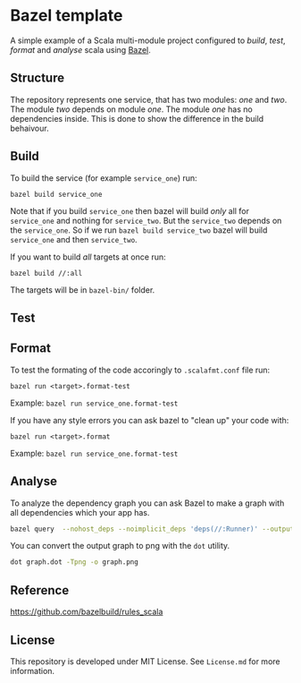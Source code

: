 # Bazel template

A simple example of a Scala multi-module project configured to *build*, *test*, *format* and *analyse* scala using [Bazel](https://www.bazel.build).

## Structure

The repository represents one service, that has two modules:
*one* and *two*. The module *two* depends on module *one*.
The module *one* has no dependencies inside. This is done to
show the difference in the build behaivour. 

## Build

To build the service (for example `service_one`) run:

```
bazel build service_one
```

Note that if you build `service_one` then bazel will build *only* all for 
`service_one` and nothing for `service_two`. But the `service_two` depends on the 
`service_one`. So if we run `bazel build service_two` bazel will build
`service_one` and then `service_two`.

If you want to build *all* targets at once run:

```
bazel build //:all
```

The targets will be in `bazel-bin/` folder.

## Test

## Format

To test the formating of the code accoringly to `.scalafmt.conf` file run:

```
bazel run <target>.format-test
```

Example: `bazel run service_one.format-test`

If you have any style errors you can ask bazel to "clean up" your code with:

```
bazel run <target>.format
```

Example: `bazel run service_one.format-test`

## Analyse

To analyze the dependency graph you can ask Bazel to make a graph with all
dependencies which your app has. 

```bash
bazel query  --nohost_deps --noimplicit_deps 'deps(//:Runner)' --output graph > graph.dot
```

You can convert the output graph to png with the `dot` utility.

```bash
dot graph.dot -Tpng -o graph.png
```

## Reference

<https://github.com/bazelbuild/rules_scala>

## License
This repository is developed under MIT License. See `License.md` for more information.
